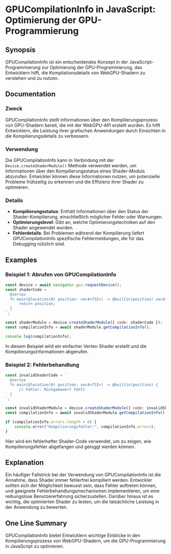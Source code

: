 <!--
Meta Description: # GPUCompilationInfo in JavaScript: Optimierung der GPU-Programmierung ## Synopsis GPUCompilationInfo ist ein entscheidendes Konzept in der JavaScript...
Meta Keywords: die, der, gpucompilationinfo, shader, const
-->

# GPUCompilationInfo in JavaScript: Optimierung der GPU-Programmierung

## Synopsis
GPUCompilationInfo ist ein entscheidendes Konzept in der JavaScript-Programmierung zur Optimierung der GPU-Programmierung, das Entwicklern hilft, die Kompilationsdetails von WebGPU-Shadern zu verstehen und zu nutzen.

## Documentation
### Zweck
GPUCompilationInfo stellt Informationen über den Kompilierungsprozess von GPU-Shadern bereit, die mit der WebGPU-API erstellt wurden. Es hilft Entwicklern, die Leistung ihrer grafischen Anwendungen durch Einsichten in die Kompilierungsdetails zu verbessern.

### Verwendung
Die GPUCompilationInfo kann in Verbindung mit der `Device.createShaderModule()` Methode verwendet werden, um Informationen über den Kompilierungsstatus eines Shader-Moduls abzurufen. Entwickler können diese Informationen nutzen, um potenzielle Probleme frühzeitig zu erkennen und die Effizienz ihrer Shader zu optimieren.

### Details
- **Kompilierungsstatus**: Enthält Informationen über den Status der Shader-Kompilierung, einschließlich möglicher Fehler oder Warnungen.
- **Optimierungslevel**: Gibt an, welche Optimierungstechniken auf den Shader angewendet wurden.
- **Fehlerdetails**: Bei Problemen während der Kompilierung liefert GPUCompilationInfo spezifische Fehlermeldungen, die für das Debugging nützlich sind.

## Examples
### Beispiel 1: Abrufen von GPUCompilationInfo
```javascript
const device = await navigator.gpu.requestDevice();
const shaderCode = `
  @vertex
  fn main(@location(0) position: vec4<f32>) -> @builtin(position) vec4<f32> {
      return position;
  }
`;

const shaderModule = device.createShaderModule({ code: shaderCode });
const compilationInfo = await shaderModule.getCompilationInfo();

console.log(compilationInfo);
```
In diesem Beispiel wird ein einfacher Vertex-Shader erstellt und die Kompilierungsinformationen abgerufen.

### Beispiel 2: Fehlerbehandlung
```javascript
const invalidShaderCode = `
  @vertex
  fn main(@location(0) position: vec4<f32>) -> @builtin(position) {
      // Fehler: Rückgabewert fehlt
  }
`;

const invalidShaderModule = device.createShaderModule({ code: invalidShaderCode });
const compilationInfo = await invalidShaderModule.getCompilationInfo();

if (compilationInfo.errors.length > 0) {
    console.error("Kompilierungsfehler:", compilationInfo.errors);
}
```
Hier wird ein fehlerhafter Shader-Code verwendet, um zu zeigen, wie Kompilierungsfehler abgefangen und geloggt werden können.

## Explanation
Ein häufiger Fallstrick bei der Verwendung von GPUCompilationInfo ist die Annahme, dass Shader immer fehlerfrei kompiliert werden. Entwickler sollten sich der Möglichkeit bewusst sein, dass Fehler auftreten können, und geeignete Fehlerbehandlungsmechanismen implementieren, um eine reibungslose Benutzererfahrung sicherzustellen. Darüber hinaus ist es wichtig, die optimierten Shader zu testen, um die tatsächliche Leistung in der Anwendung zu bewerten.

## One Line Summary
GPUCompilationInfo bietet Entwicklern wichtige Einblicke in den Kompilierungsprozess von WebGPU-Shadern, um die GPU-Programmierung in JavaScript zu optimieren.